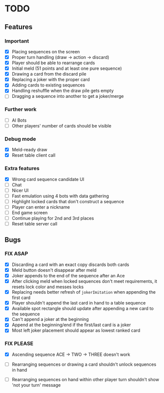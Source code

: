 # TODO

## Features  
### Important  
- [x] Placing sequences on the screen  
- [x] Proper turn handling (draw -> action -> discard)  
- [x] Player should be able to rearrange cards  
- [x] Initial meld (51 points and at least one pure sequence)  
- [x] Drawing a card from the discard pile  
- [x] Replacing a joker with the proper card  
- [x] Adding cards to existing sequences  
- [x] Handling reshuffle when the draw pile gets empty
- [ ] Dragging a sequence into another to get a joker/merge

### Further work  
- [ ] AI Bots 
- [ ] Other players' number of cards should be visible  

### Debug mode  
- [x] Meld-ready draw
- [x] Reset table client call

### Extra features  
- [x] Wrong card sequence candidate UI  
- [ ] Chat  
- [ ] Nicer UI  
- [ ] Fast emulation using 4 bots with data gathering  
- [ ] Highlight locked cards that don't construct a sequence  
- [ ] Player can enter a nickname  
- [ ] End game screen  
- [ ] Continue playing for 2nd and 3rd places  
- [ ] Reset table server call  

## Bugs  
### FIX ASAP  
- [x] Discarding a card with an exact copy discards both cards  
- [x] Meld button doesn't disappear after meld  
- [x] Joker appends to the end of the sequence after an Ace  
- [x] After clicking meld when locked sequences don't meet requirements, it resets lock color and messes locks  
- [x] Replacing needs better refresh of `jokerImitation` when appending the first card  
- [x] Player shouldn't append the last card in hand to a table sequence  
- [x] Available spot rectangle should update after appending a new card to the sequence  
- [x] Can't append a joker at the beginning  
- [x] Append at the beginning/end if the first/last card is a joker  
- [x] Most left joker placement should appear as lowest ranked card

### FIX PLEASE  
- [x] Ascending sequence ACE -> TWO -> THREE doesn't work
- [ ] Rearranging sequences or drawing a card shouldn't unlock sequences in hand
- [ ] Rearranging sequences on hand within other player turn shouldn't show 'not your turn' message

